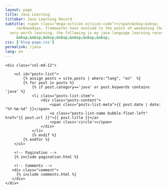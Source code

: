 ```yaml
---
layout: page
title: Java Learning
titlebar: Java Learning Record
subtitle: <span class="mega-octicon octicon-code"></span>&nbsp;&nbsp;
     <a>Nowadays, frameworks have evolved to the point of weakening the language, but I still think the language foundation is important, especially some of the touchy-feely ideas
  very worth learning, the following is my java language learning records.</a><br/>
     &nbsp;&nbsp;&nbsp;&nbsp;&nbsp;&nbsp;&nbsp; 
css: ['blog-page.css']
permalink: /java
lang: en
---
```



<div class="row">

    <div class="col-md-12">

        <ul id="posts-list">
            {% assign posts = site.posts | where:"lang", "en"  %}
            {% for post in posts %}
                {% if post.category=='java' or post.keywords contains 'java' %}
                <li class="posts-list-item">
                    <div class="posts-content">
                        <span class="posts-list-meta">{{ post.date | date: "%Y-%m-%d" }}</span>
                        <a class="posts-list-name bubble-float-left" href="{{ post.url }}">{{ post.title }}</a>
                        <span class='circle'></span>
                    </div>
                </li>
                {% endif %}
            {% endfor %}
        </ul> 

        <!-- Pagination -->
        {% include pagination.html %}

        <!-- Comments -->
       <div class="comment">
         {% include comments.html %}
       </div>
    </div>

</div>
<script>
    $(document).ready(function(){

        // Enable bootstrap tooltip
        $("body").tooltip({ selector: '[data-toggle=tooltip]' });

    });
</script>